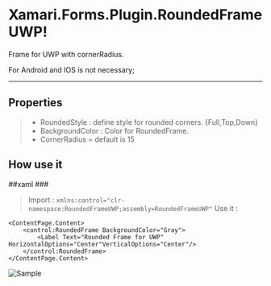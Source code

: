 Xamari.Forms.Plugin.RoundedFrameUWP!
===================


Frame for UWP with cornerRadius.

For Android and IOS is not necessary;

----------


Properties
-------------


> - RoundedStyle : define style for rounded corners. {Full,Top,Down} 
> - BackgroundColor : Color for RoundedFrame.
> - CornerRadius = default is 15

How use it
-------------

##xaml ###

> Import : `xmlns:control="clr-namespace:RoundedFrameUWP;assembly=RoundedFrameUWP"`
> Use it : 

    <ContentPage.Content>
        <control:RoundedFrame BackgroundColor="Gray">
            <Label Text="Rounded Frame for UWP" HorizontalOptions="Center"VerticalOptions="Center"/>
        </control:RoundedFrame>
    </ContentPage.Content>

![Sample](https://imgur.com/a/43It4)
